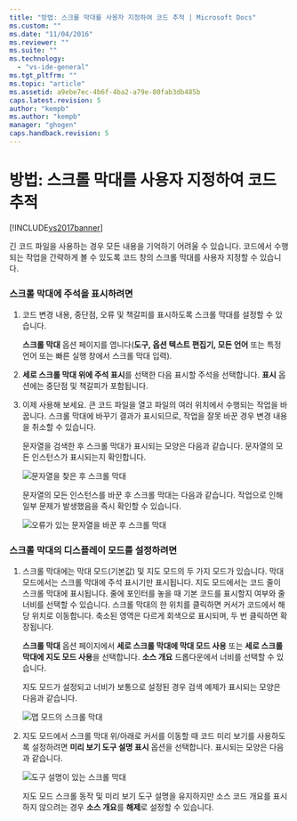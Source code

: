 ```yaml
---
title: "방법: 스크롤 막대를 사용자 지정하여 코드 추적 | Microsoft Docs"
ms.custom: ""
ms.date: "11/04/2016"
ms.reviewer: ""
ms.suite: ""
ms.technology: 
  - "vs-ide-general"
ms.tgt_pltfrm: ""
ms.topic: "article"
ms.assetid: a9ebe7ec-4b6f-4ba2-a79e-80fab3db485b
caps.latest.revision: 5
author: "kempb"
ms.author: "kempb"
manager: "ghogen"
caps.handback.revision: 5
---
```

# 방법: 스크롤 막대를 사용자 지정하여 코드 추적
[!INCLUDE[vs2017banner](../code-quality/includes/vs2017banner.md)]

긴 코드 파일을 사용하는 경우 모든 내용을 기억하기 어려울 수 있습니다.  코드에서 수행되는 작업을 간략하게 볼 수 있도록 코드 창의 스크롤 막대를 사용자 지정할 수 있습니다.  
  
### 스크롤 막대에 주석을 표시하려면  
  
1.  코드 변경 내용, 중단점, 오류 및 책갈피를 표시하도록 스크롤 막대를 설정할 수 있습니다.  
  
     **스크롤 막대** 옵션 페이지를 엽니다\(**도구, 옵션 텍스트 편집기, 모든 언어** 또는 특정 언어 또는 빠른 실행 창에서 스크롤 막대 입력\).  
  
2.  **세로 스크롤 막대 위에 주석 표시**를 선택한 다음 표시할 주석을 선택합니다.  **표시** 옵션에는 중단점 및 책갈피가 포함됩니다.  
  
3.  이제 사용해 보세요.  큰 코드 파일을 열고 파일의 여러 위치에서 수행되는 작업을 바꿉니다.  스크롤 막대에 바꾸기 결과가 표시되므로, 작업을 잘못 바꾼 경우 변경 내용을 취소할 수 있습니다.  
  
     문자열을 검색한 후 스크롤 막대가 표시되는 모양은 다음과 같습니다.  문자열의 모든 인스턴스가 표시되는지 확인합니다.  
  
     ![문자열을 찾은 후 스크롤 막대](~/docs/ide/media/enhancedscrollbarsearch.png "EnhancedScrollbarSearch")  
  
     문자열의 모든 인스턴스를 바꾼 후 스크롤 막대는 다음과 같습니다.  작업으로 인해 일부 문제가 발생했음을 즉시 확인할 수 있습니다.  
  
     ![오류가 있는 문자열을 바꾼 후 스크롤 막대](~/docs/ide/media/enhancedscrollbarreplace.png "EnhancedScrollbarReplace")  
  
### 스크롤 막대의 디스플레이 모드를 설정하려면  
  
1.  스크롤 막대에는 막대 모드\(기본값\) 및 지도 모드의 두 가지 모드가 있습니다.  막대 모드에서는 스크롤 막대에 주석 표시기만 표시됩니다.  지도 모드에서는 코드 줄이 스크롤 막대에 표시됩니다.  줄에 포인터를 놓을 때 기본 코드를 표시할지 여부와 줄 너비를 선택할 수 있습니다.  스크롤 막대의 한 위치를 클릭하면 커서가 코드에서 해당 위치로 이동합니다.  축소된 영역은 다르게 회색으로 표시되며, 두 번 클릭하면 확장됩니다.  
  
     **스크롤 막대** 옵션 페이지에서 **세로 스크롤 막대에 막대 모드 사용** 또는 **세로 스크롤 막대에 지도 모드 사용**을 선택합니다.  **소스 개요** 드롭다운에서 너비를 선택할 수 있습니다.  
  
     지도 모드가 설정되고 너비가 보통으로 설정된 경우 검색 예제가 표시되는 모양은 다음과 같습니다.  
  
     ![맵 모드의 스크롤 막대](~/docs/ide/media/enhancedscrollbar.png "EnhancedScrollbar")  
  
2.  지도 모드에서 스크롤 막대 위\/아래로 커서를 이동할 때 코드 미리 보기를 사용하도록 설정하려면 **미리 보기 도구 설명 표시** 옵션을 선택합니다.  표시되는 모양은 다음과 같습니다.  
  
     ![도구 설명이 있는 스크롤 막대](~/docs/ide/media/enhancedscrollbarsearchtooltip.png "EnhancedScrollbarSearchTooltip")  
  
     지도 모드 스크롤 동작 및 미리 보기 도구 설명을 유지하지만 소스 코드 개요를 표시하지 않으려는 경우 **소스 개요**를 **해제**로 설정할 수 있습니다.